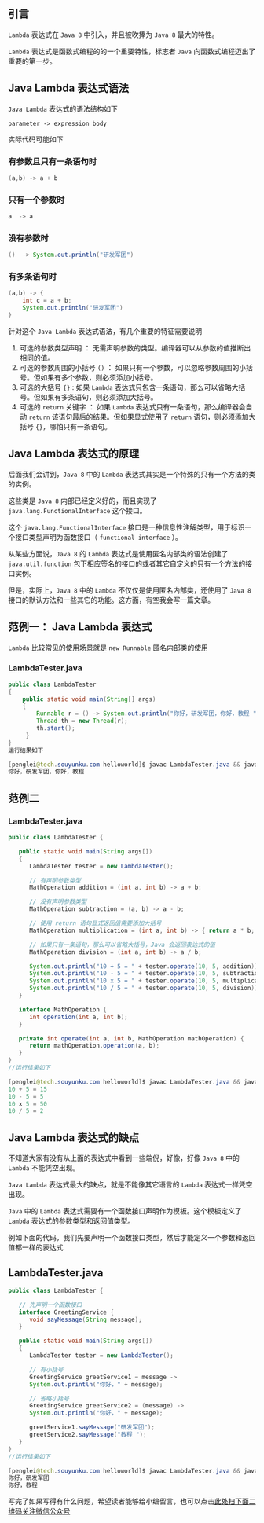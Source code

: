 ## 引言
`Lambda` 表达式在 `Java 8` 中引入，并且被吹捧为 `Java 8` 最大的特性。

`Lambda` 表达式是函数式编程的的一个重要特性，标志者 `Java` 向函数式编程迈出了重要的第一步。

## Java Lambda 表达式语法
`Java Lambda` 表达式的语法结构如下
```
parameter -> expression body
```
实际代码可能如下

### 有参数且只有一条语句时
```java
(a,b) -> a + b
```
### 只有一个参数时
```java
a  -> a
```
### 没有参数时
```java
()  -> System.out.println("研发军团")
```

### 有多条语句时
```java
(a,b) -> {
    int c = a + b;
    System.out.println("研发军团")
}
```
针对这个 `Java Lambda` 表达式语法，有几个重要的特征需要说明

1. 可选的参数类型声明 ： 无需声明参数的类型。编译器可以从参数的值推断出相同的值。
2. 可选的参数周围的小括号 `()` ： 如果只有一个参数，可以忽略参数周围的小括号。但如果有多个参数，则必须添加小括号。
3. 可选的大括号 `{}` : 如果 `Lambda` 表达式只包含一条语句，那么可以省略大括号。但如果有多条语句，则必须添加大括号。
4. 可选的 `return` 关键字 ： 如果 `Lambda` 表达式只有一条语句，那么编译器会自动 `return` 该语句最后的结果。但如果显式使用了 `return` 语句，则必须添加大括号 `{}`，哪怕只有一条语句。

## Java Lambda 表达式的原理

后面我们会讲到，`Java 8` 中的 `Lambda` 表达式其实是一个特殊的只有一个方法的类的实例。

这些类是 `Java 8` 内部已经定义好的，而且实现了 `java.lang.FunctionalInterface` 这个接口。

这个 `java.lang.FunctionalInterface` 接口是一种信息性注解类型，用于标识一个接口类型声明为函数接口（ `functional interface` ）。

从某些方面说，`Java 8` 的 `Lambda` 表达式是使用匿名内部类的语法创建了 `java.util.function` 包下相应签名的接口的或者其它自定义的只有一个方法的接口实例。

但是，实际上，`Java 8` 中的 `Lambda` 不仅仅是使用匿名内部类，还使用了 `Java 8` 接口的默认方法和一些其它的功能。这方面，有空我会写一篇文章。

## 范例一： Java Lambda 表达式
`Lambda` 比较常见的使用场景就是 `new Runnable` 匿名内部类的使用

### LambdaTester.java
```java
public class LambdaTester
{
    public static void main(String[] args)
    {
        Runnable r = () -> System.out.println("你好，研发军团，你好，教程 ");
        Thread th = new Thread(r);
        th.start(); 
     }
}
运行结果如下

[penglei@tech.souyunku.com helloworld]$ javac LambdaTester.java && java LambdaTester
你好，研发军团，你好，教程 
```

## 范例二

### LambdaTester.java
```java
public class LambdaTester {

   public static void main(String args[])
   {
      LambdaTester tester = new LambdaTester();

      // 有声明参数类型
      MathOperation addition = (int a, int b) -> a + b;

      // 没有声明参数类型
      MathOperation subtraction = (a, b) -> a - b;

      // 使用 return 语句显式返回值需要添加大括号
      MathOperation multiplication = (int a, int b) -> { return a * b; };

      // 如果只有一条语句，那么可以省略大括号，Java 会返回表达式的值
      MathOperation division = (int a, int b) -> a / b;

      System.out.println("10 + 5 = " + tester.operate(10, 5, addition));
      System.out.println("10 - 5 = " + tester.operate(10, 5, subtraction));
      System.out.println("10 x 5 = " + tester.operate(10, 5, multiplication));
      System.out.println("10 / 5 = " + tester.operate(10, 5, division));
   }

   interface MathOperation {
      int operation(int a, int b);
   }

   private int operate(int a, int b, MathOperation mathOperation) {
      return mathOperation.operation(a, b);
   }
}
//运行结果如下

[penglei@tech.souyunku.com helloworld]$ javac LambdaTester.java && java LambdaTester
10 + 5 = 15
10 - 5 = 5
10 x 5 = 50
10 / 5 = 2
```

## Java Lambda 表达式的缺点
不知道大家有没有从上面的表达式中看到一些端倪，好像，好像 `Java 8` 中的 `Lambda` 不能凭空出现。

`Java Lambda` 表达式最大的缺点，就是不能像其它语言的 `Lambda` 表达式一样凭空出现。

`Java` 中的 `Lambda` 表达式需要有一个函数接口声明作为模板。这个模板定义了 `Lambda` 表达式的参数类型和返回值类型。

例如下面的代码，我们先要声明一个函数接口类型，然后才能定义一个参数和返回值都一样的表达式

## LambdaTester.java
```java
public class LambdaTester {

   // 先声明一个函数接口
   interface GreetingService {
      void sayMessage(String message);
   }

   public static void main(String args[])
   {
      LambdaTester tester = new LambdaTester();

      // 有小括号
      GreetingService greetService1 = message ->
      System.out.println("你好，" + message);

      // 省略小括号
      GreetingService greetService2 = (message) ->
      System.out.println("你好，" + message);

      greetService1.sayMessage("研发军团");
      greetService2.sayMessage("教程 ");
   }
}
//运行结果如下

[penglei@tech.souyunku.com helloworld]$ javac LambdaTester.java && java LambdaTester
你好，研发军团
你好，教程 
```

写完了如果写得有什么问题，希望读者能够给小编留言，也可以点击[此处扫下面二维码关注微信公众号](https://www.ycbbs.vip/?p=28 "此处扫下面二维码关注微信公众号")